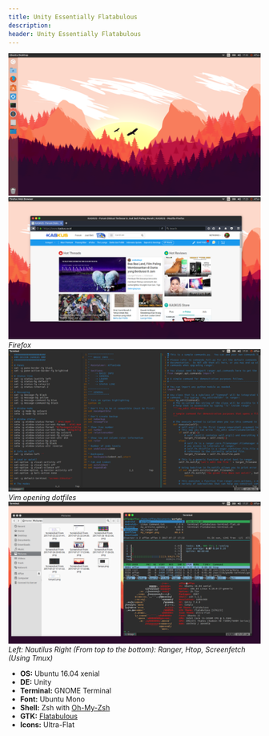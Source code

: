 ```yaml
---
title: Unity Essentially Flatabulous
description: 
header: Unity Essentially Flatabulous
---
```


![image](/img/unity-essentially-flatabulous/01-clean.png "Clean")
![image](/img/unity-essentially-flatabulous/02-firefox.png "Firefox")
*Firefox*
![image](/img/unity-essentially-flatabulous/03-vim.png "Vim")
*Vim opening dotfiles*
![image](/img/unity-essentially-flatabulous/04-apps.png "Various Apps")
*Left: Nautilus*
*Right (From top to the bottom): Ranger, Htop, Screenfetch (Using Tmux)*

* **OS:** Ubuntu 16.04 xenial
* **DE:** Unity
* **Terminal:** GNOME Terminal
* **Font:** Ubuntu Mono
* **Shell:** Zsh with [Oh-My-Zsh](https://github.com/robbyrussell/oh-my-zsh)
* **GTK:** [Flatabulous](https://github.com/anmoljagetia/Flatabulous)
* **Icons:** Ultra-Flat
